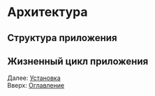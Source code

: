 # Архитектура

## Структура приложения

## Жизненный цикл приложения

Далее: [Установка](installation.md)<br>
Вверх: [Оглавление](index.md)
